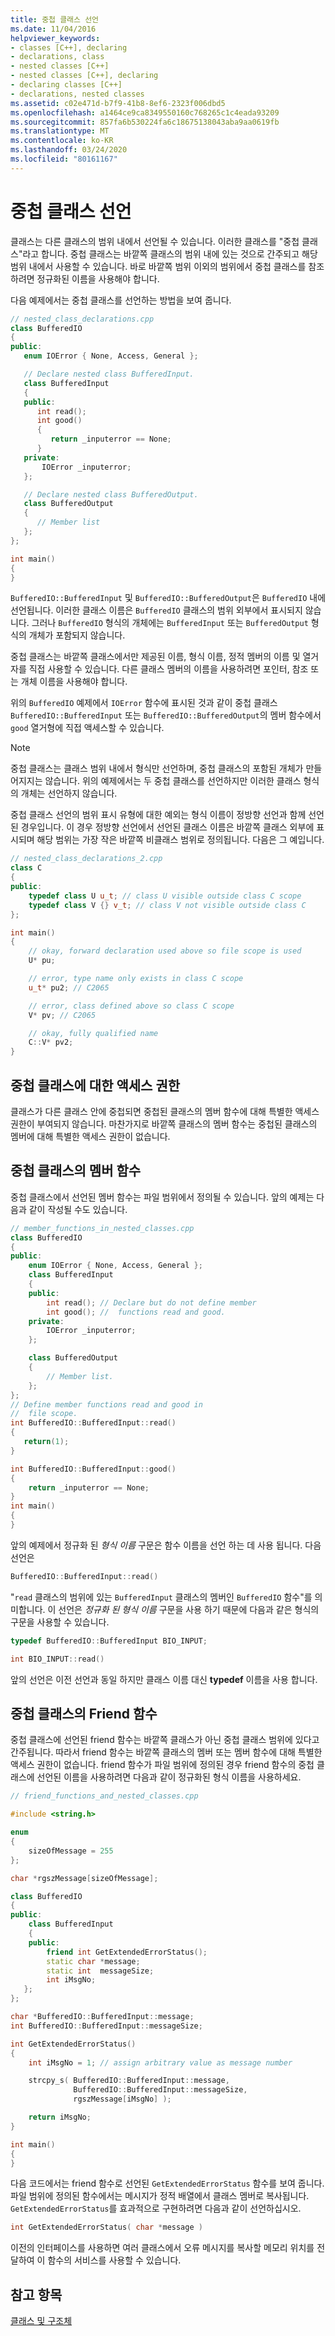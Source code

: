 ```yaml
---
title: 중첩 클래스 선언
ms.date: 11/04/2016
helpviewer_keywords:
- classes [C++], declaring
- declarations, class
- nested classes [C++]
- nested classes [C++], declaring
- declaring classes [C++]
- declarations, nested classes
ms.assetid: c02e471d-b7f9-41b8-8ef6-2323f006dbd5
ms.openlocfilehash: a1464ce9ca8349550160c768265c1c4eada93209
ms.sourcegitcommit: 857fa6b530224fa6c18675138043aba9aa0619fb
ms.translationtype: MT
ms.contentlocale: ko-KR
ms.lasthandoff: 03/24/2020
ms.locfileid: "80161167"
---
```

# <a name="nested-class-declarations"></a>중첩 클래스 선언

클래스는 다른 클래스의 범위 내에서 선언될 수 있습니다. 이러한 클래스를 "중첩 클래스"라고 합니다. 중첩 클래스는 바깥쪽 클래스의 범위 내에 있는 것으로 간주되고 해당 범위 내에서 사용할 수 있습니다. 바로 바깥쪽 범위 이외의 범위에서 중첩 클래스를 참조하려면 정규화된 이름을 사용해야 합니다.

다음 예제에서는 중첩 클래스를 선언하는 방법을 보여 줍니다.

```cpp
// nested_class_declarations.cpp
class BufferedIO
{
public:
   enum IOError { None, Access, General };

   // Declare nested class BufferedInput.
   class BufferedInput
   {
   public:
      int read();
      int good()
      {
         return _inputerror == None;
      }
   private:
       IOError _inputerror;
   };

   // Declare nested class BufferedOutput.
   class BufferedOutput
   {
      // Member list
   };
};

int main()
{
}
```

`BufferedIO::BufferedInput` 및 `BufferedIO::BufferedOutput`은 `BufferedIO` 내에 선언됩니다. 이러한 클래스 이름은 `BufferedIO` 클래스의 범위 외부에서 표시되지 않습니다. 그러나 `BufferedIO` 형식의 개체에는 `BufferedInput` 또는 `BufferedOutput` 형식의 개체가 포함되지 않습니다.

중첩 클래스는 바깥쪽 클래스에서만 제공된 이름, 형식 이름, 정적 멤버의 이름 및 열거자를 직접 사용할 수 있습니다. 다른 클래스 멤버의 이름을 사용하려면 포인터, 참조 또는 개체 이름을 사용해야 합니다.

위의 `BufferedIO` 예제에서 `IOError` 함수에 표시된 것과 같이 중첩 클래스 `BufferedIO::BufferedInput` 또는 `BufferedIO::BufferedOutput`의 멤버 함수에서 `good` 열거형에 직접 액세스할 수 있습니다.

> [!NOTE]
>  중첩 클래스는 클래스 범위 내에서 형식만 선언하며, 중첩 클래스의 포함된 개체가 만들어지지는 않습니다. 위의 예제에서는 두 중첩 클래스를 선언하지만 이러한 클래스 형식의 개체는 선언하지 않습니다.

중첩 클래스 선언의 범위 표시 유형에 대한 예외는 형식 이름이 정방향 선언과 함께 선언된 경우입니다.  이 경우 정방향 선언에서 선언된 클래스 이름은 바깥쪽 클래스 외부에 표시되며 해당 범위는 가장 작은 바깥쪽 비클래스 범위로 정의됩니다.  다음은 그 예입니다.

```cpp
// nested_class_declarations_2.cpp
class C
{
public:
    typedef class U u_t; // class U visible outside class C scope
    typedef class V {} v_t; // class V not visible outside class C
};

int main()
{
    // okay, forward declaration used above so file scope is used
    U* pu;

    // error, type name only exists in class C scope
    u_t* pu2; // C2065

    // error, class defined above so class C scope
    V* pv; // C2065

    // okay, fully qualified name
    C::V* pv2;
}
```

## <a name="access-privilege-in-nested-classes"></a>중첩 클래스에 대한 액세스 권한

클래스가 다른 클래스 안에 중첩되면 중첩된 클래스의 멤버 함수에 대해 특별한 액세스 권한이 부여되지 않습니다. 마찬가지로 바깥쪽 클래스의 멤버 함수는 중첩된 클래스의 멤버에 대해 특별한 액세스 권한이 없습니다.

## <a name="member-functions-in-nested-classes"></a>중첩 클래스의 멤버 함수

중첩 클래스에서 선언된 멤버 함수는 파일 범위에서 정의될 수 있습니다. 앞의 예제는 다음과 같이 작성될 수도 있습니다.

```cpp
// member_functions_in_nested_classes.cpp
class BufferedIO
{
public:
    enum IOError { None, Access, General };
    class BufferedInput
    {
    public:
        int read(); // Declare but do not define member
        int good(); //  functions read and good.
    private:
        IOError _inputerror;
    };

    class BufferedOutput
    {
        // Member list.
    };
};
// Define member functions read and good in
//  file scope.
int BufferedIO::BufferedInput::read()
{
   return(1);
}

int BufferedIO::BufferedInput::good()
{
    return _inputerror == None;
}
int main()
{
}
```

앞의 예제에서 정규화 된 *형식 이름* 구문은 함수 이름을 선언 하는 데 사용 됩니다. 다음 선언은

```cpp
BufferedIO::BufferedInput::read()
```

"`read` 클래스의 범위에 있는 `BufferedInput` 클래스의 멤버인 `BufferedIO` 함수"를 의미합니다. 이 선언은 *정규화 된 형식 이름* 구문을 사용 하기 때문에 다음과 같은 형식의 구문을 사용할 수 있습니다.

```cpp
typedef BufferedIO::BufferedInput BIO_INPUT;

int BIO_INPUT::read()
```

앞의 선언은 이전 선언과 동일 하지만 클래스 이름 대신 **typedef** 이름을 사용 합니다.

## <a name="friend-functions-in-nested-classes"></a>중첩 클래스의 Friend 함수

중첩 클래스에 선언된 friend 함수는 바깥쪽 클래스가 아닌 중첩 클래스 범위에 있다고 간주됩니다. 따라서 friend 함수는 바깥쪽 클래스의 멤버 또는 멤버 함수에 대해 특별한 액세스 권한이 없습니다. friend 함수가 파일 범위에 정의된 경우 friend 함수의 중첩 클래스에 선언된 이름을 사용하려면 다음과 같이 정규화된 형식 이름을 사용하세요.

```cpp
// friend_functions_and_nested_classes.cpp

#include <string.h>

enum
{
    sizeOfMessage = 255
};

char *rgszMessage[sizeOfMessage];

class BufferedIO
{
public:
    class BufferedInput
    {
    public:
        friend int GetExtendedErrorStatus();
        static char *message;
        static int  messageSize;
        int iMsgNo;
   };
};

char *BufferedIO::BufferedInput::message;
int BufferedIO::BufferedInput::messageSize;

int GetExtendedErrorStatus()
{
    int iMsgNo = 1; // assign arbitrary value as message number

    strcpy_s( BufferedIO::BufferedInput::message,
              BufferedIO::BufferedInput::messageSize,
              rgszMessage[iMsgNo] );

    return iMsgNo;
}

int main()
{
}
```

다음 코드에서는 friend 함수로 선언된 `GetExtendedErrorStatus` 함수를 보여 줍니다. 파일 범위에 정의된 함수에서는 메시지가 정적 배열에서 클래스 멤버로 복사됩니다. `GetExtendedErrorStatus`를 효과적으로 구현하려면 다음과 같이 선언하십시오.

```cpp
int GetExtendedErrorStatus( char *message )
```

이전의 인터페이스를 사용하면 여러 클래스에서 오류 메시지를 복사할 메모리 위치를 전달하여 이 함수의 서비스를 사용할 수 있습니다.

## <a name="see-also"></a>참고 항목

[클래스 및 구조체](../cpp/classes-and-structs-cpp.md)
